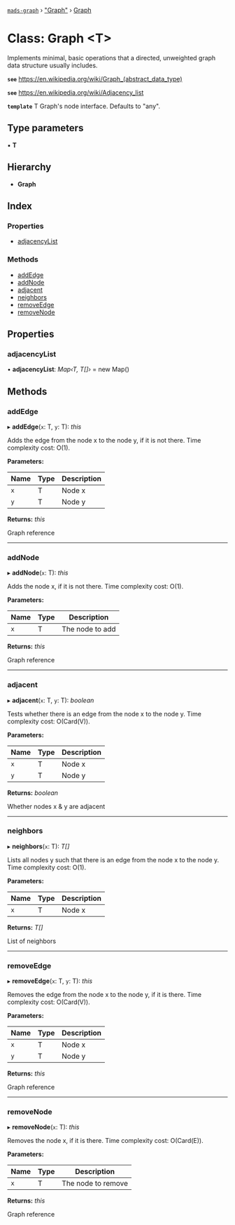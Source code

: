 [`mads-graph`](../README.md) › ["Graph"](../modules/_graph_.md) › [Graph](_graph_.graph.md)

# Class: Graph <**T**>

Implements minimal, basic operations that a directed, unweighted graph data
structure usually includes.

**`see`** https://en.wikipedia.org/wiki/Graph_(abstract_data_type)

**`see`** https://en.wikipedia.org/wiki/Adjacency_list

**`template`** T Graph's node interface. Defaults to "any".

## Type parameters

▪ **T**

## Hierarchy

* **Graph**

## Index

### Properties

* [adjacencyList](_graph_.graph.md#adjacencylist)

### Methods

* [addEdge](_graph_.graph.md#addedge)
* [addNode](_graph_.graph.md#addnode)
* [adjacent](_graph_.graph.md#adjacent)
* [neighbors](_graph_.graph.md#neighbors)
* [removeEdge](_graph_.graph.md#removeedge)
* [removeNode](_graph_.graph.md#removenode)

## Properties

###  adjacencyList

• **adjacencyList**: *Map‹T, T[]›* = new Map()

## Methods

###  addEdge

▸ **addEdge**(`x`: T, `y`: T): *this*

Adds the edge from the node x to the node y, if it is not there.
Time complexity cost: O(1).

**Parameters:**

Name | Type | Description |
------ | ------ | ------ |
`x` | T | Node x |
`y` | T | Node y |

**Returns:** *this*

Graph reference

___

###  addNode

▸ **addNode**(`x`: T): *this*

Adds the node x, if it is not there.
Time complexity cost: O(1).

**Parameters:**

Name | Type | Description |
------ | ------ | ------ |
`x` | T | The node to add |

**Returns:** *this*

Graph reference

___

###  adjacent

▸ **adjacent**(`x`: T, `y`: T): *boolean*

Tests whether there is an edge from the node x to the node y.
Time complexity cost: O(Card(V)).

**Parameters:**

Name | Type | Description |
------ | ------ | ------ |
`x` | T | Node x |
`y` | T | Node y |

**Returns:** *boolean*

Whether nodes x & y are adjacent

___

###  neighbors

▸ **neighbors**(`x`: T): *T[]*

Lists all nodes y such that there is an edge from the node x to the node y.
Time complexity cost: O(1).

**Parameters:**

Name | Type | Description |
------ | ------ | ------ |
`x` | T | Node x |

**Returns:** *T[]*

List of neighbors

___

###  removeEdge

▸ **removeEdge**(`x`: T, `y`: T): *this*

Removes the edge from the node x to the node y, if it is there.
Time complexity cost: O(Card(V)).

**Parameters:**

Name | Type | Description |
------ | ------ | ------ |
`x` | T | Node x |
`y` | T | Node y |

**Returns:** *this*

Graph reference

___

###  removeNode

▸ **removeNode**(`x`: T): *this*

Removes the node x, if it is there.
Time complexity cost: O(Card(E)).

**Parameters:**

Name | Type | Description |
------ | ------ | ------ |
`x` | T | The node to remove |

**Returns:** *this*

Graph reference
